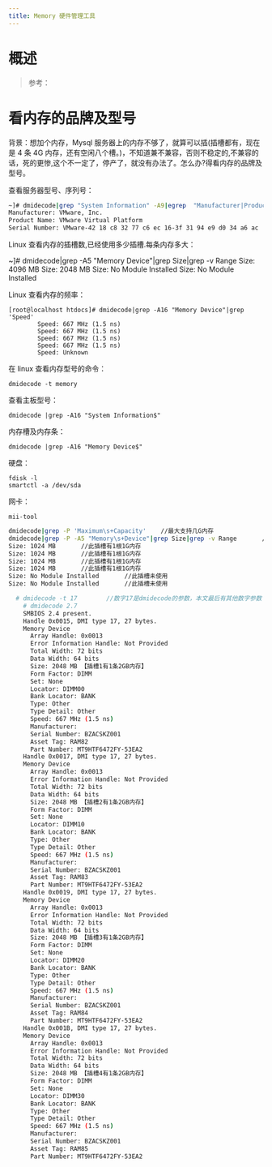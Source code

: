 ```yaml
---
title: Memory 硬件管理工具
---
```


# 概述

> 参考：

# 看内存的品牌及型号

背景：想加个内存，Mysql 服务器上的内存不够了，就算可以插(插槽都有，现在是 4 条 4G 内存，还有空闲八个槽。)，不知道兼不兼容，否则不稳定的,不兼容的话，死的更惨,这个不一定了，停产了，就没有办法了。怎么办?得看内存的品牌及型号。

查看服务器型号、序列号：

```bash
~]# dmidecode|grep "System Information" -A9|egrep  "Manufacturer|Product|Serial"
Manufacturer: VMware, Inc.
Product Name: VMware Virtual Platform
Serial Number: VMware-42 18 c8 32 77 c6 ec 16-3f 31 94 e9 d0 34 a6 ac
```

Linux 查看内存的插槽数,已经使用多少插槽.每条内存多大：

~]# dmidecode|grep -A5 "Memory Device"|grep Size|grep -v Range
Size: 4096 MB
Size: 2048 MB
Size: No Module Installed
Size: No Module Installed

Linux 查看内存的频率：

    [root@localhost htdocs]# dmidecode|grep -A16 "Memory Device"|grep 'Speed'
            Speed: 667 MHz (1.5 ns)
            Speed: 667 MHz (1.5 ns)
            Speed: 667 MHz (1.5 ns)
            Speed: 667 MHz (1.5 ns)
            Speed: Unknown

在 linux 查看内存型号的命令：

    dmidecode -t memory

查看主板型号：

    dmidecode |grep -A16 "System Information$"

内存槽及内存条：

    dmidecode |grep -A16 "Memory Device$"

硬盘：

    fdisk -l
    smartctl -a /dev/sda

网卡：

    mii-tool


```bash
dmidecode|grep -P 'Maximum\s+Capacity'    //最大支持几G内存
dmidecode|grep -P -A5 "Memory\s+Device"|grep Size|grep -v Range       //总共几个插槽，已使用几个插槽
Size: 1024 MB       //此插槽有1根1G内存
Size: 1024 MB       //此插槽有1根1G内存
Size: 1024 MB       //此插槽有1根1G内存
Size: 1024 MB       //此插槽有1根1G内存
Size: No Module Installed       //此插槽未使用
Size: No Module Installed       //此插槽未使用
```


  


```bash
  # dmidecode -t 17        //数字17是dmidecode的参数，本文最后有其他数字参数
    # dmidecode 2.7
    SMBIOS 2.4 present.
    Handle 0x0015, DMI type 17, 27 bytes.
    Memory Device
      Array Handle: 0x0013
      Error Information Handle: Not Provided
      Total Width: 72 bits
      Data Width: 64 bits
      Size: 2048 MB 【插槽1有1条2GB内存】
      Form Factor: DIMM
      Set: None
      Locator: DIMM00
      Bank Locator: BANK
      Type: Other
      Type Detail: Other
      Speed: 667 MHz (1.5 ns)
      Manufacturer:
      Serial Number: BZACSKZ001
      Asset Tag: RAM82
      Part Number: MT9HTF6472FY-53EA2
    Handle 0x0017, DMI type 17, 27 bytes.
    Memory Device
      Array Handle: 0x0013
      Error Information Handle: Not Provided
      Total Width: 72 bits
      Data Width: 64 bits
      Size: 2048 MB 【插槽2有1条2GB内存】
      Form Factor: DIMM
      Set: None
      Locator: DIMM10
      Bank Locator: BANK
      Type: Other
      Type Detail: Other
      Speed: 667 MHz (1.5 ns)
      Manufacturer:
      Serial Number: BZACSKZ001
      Asset Tag: RAM83
      Part Number: MT9HTF6472FY-53EA2
    Handle 0x0019, DMI type 17, 27 bytes.
    Memory Device
      Array Handle: 0x0013
      Error Information Handle: Not Provided
      Total Width: 72 bits
      Data Width: 64 bits
      Size: 2048 MB 【插槽3有1条2GB内存】
      Form Factor: DIMM
      Set: None
      Locator: DIMM20
      Bank Locator: BANK
      Type: Other
      Type Detail: Other
      Speed: 667 MHz (1.5 ns)
      Manufacturer:
      Serial Number: BZACSKZ001
      Asset Tag: RAM84
      Part Number: MT9HTF6472FY-53EA2
    Handle 0x001B, DMI type 17, 27 bytes.
    Memory Device
      Array Handle: 0x0013
      Error Information Handle: Not Provided
      Total Width: 72 bits
      Data Width: 64 bits
      Size: 2048 MB 【插槽4有1条2GB内存】
      Form Factor: DIMM
      Set: None
      Locator: DIMM30
      Bank Locator: BANK
      Type: Other
      Type Detail: Other
      Speed: 667 MHz (1.5 ns)
      Manufacturer:
      Serial Number: BZACSKZ001
      Asset Tag: RAM85
      Part Number: MT9HTF6472FY-53EA2
```


